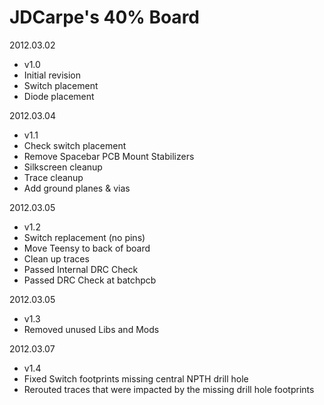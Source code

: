 

JDCarpe's 40% Board
=====
2012.03.02
- v1.0
- Initial revision
- Switch placement
- Diode placement

2012.03.04
- v1.1
- Check switch placement
- Remove Spacebar PCB Mount Stabilizers
- Silkscreen cleanup
- Trace cleanup
- Add ground planes & vias

2012.03.05
- v1.2
- Switch replacement (no pins)
- Move Teensy to back of board
- Clean up traces
- Passed Internal DRC Check
- Passed DRC Check at batchpcb

2012.03.05
- v1.3
- Removed unused Libs and Mods

2012.03.07
- v1.4
- Fixed Switch footprints missing central NPTH drill hole
- Rerouted traces that were impacted by the missing drill hole footprints

